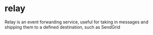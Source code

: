 # relay
Relay is an event forwarding service, useful for taking in messages and shipping them to a defined destination, such as SendGrid
